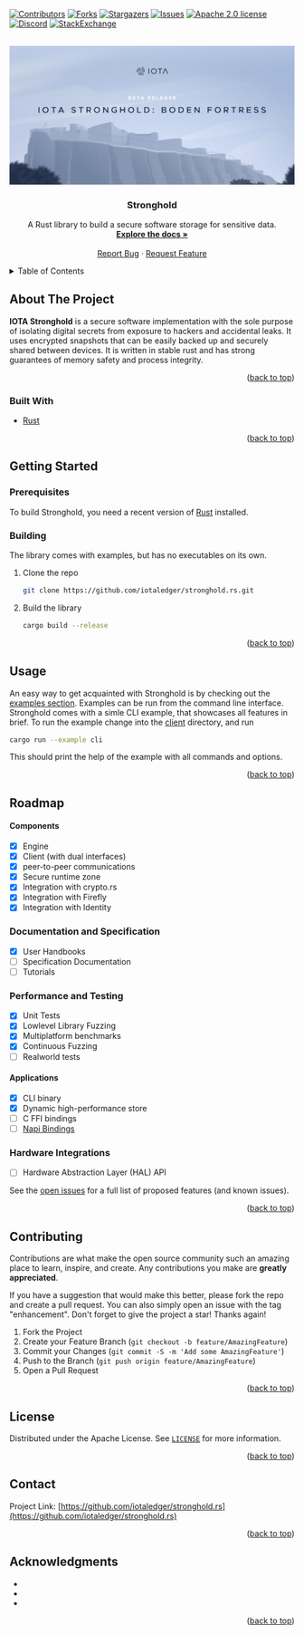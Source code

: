 <!-- This README is based on the BEST-README-Template (https://github.com/othneildrew Best-README-Template) -->
<div id="top"></div>

<!-- PROJECT SHIELDS -->
[![Contributors][contributors-shield]][contributors-url]
[![Forks][forks-shield]][forks-url]
[![Stargazers][stars-shield]][stars-url]
[![Issues][issues-shield]][issues-url]
[![Apache 2.0 license][license-shield]][license-url]
[![Discord][discord-shield]][discord-url]
[![StackExchange][stackexchange-shield]][stackexchange-url]
<!-- Add additional Badges. Some examples >
![Format Badge](https://github.com/iotaledger/stronghold.rs/workflows/Format/badge.svg "Format Badge")
![Audit Badge](https://github.com/iotaledger/stronghold.rs/workflows/Audit/badge.svg "Audit Badge")
![Clippy Badge](https://github.com/iotaledger/stronghold.rs/workflows/Clippy/badge.svg "Clippy Badge")
![BuildBadge](https://github.com/iotaledger/stronghold.rs/workflows/Build/badge.svg "Build Badge")
![Test Badge](https://github.com/iotaledger/stronghold.rs/workflows/Test/badge.svg "Test Badge")
![Coverage Badge](https://coveralls.io/repos/github/iotaledger/stronghold.rs/badge.svg "Coverage Badge")


<!-- PROJECT LOGO -->
<br />
<div align="center">
    <a href="https://github.com/iotaledger/stronghold.rs">
        <img src="https://raw.githubusercontent.com/iotaledger/stronghold.rs/dev/.meta/stronghold_beta.png" alt="Banner">
    </a>
    <h3 align="center">Stronghold</h3>
    <p align="center">
        A Rust library to build a secure software storage for sensitive data.
        <br />
        <a href="https://wiki.iota.org/stronghold.rs/welcome"><strong>Explore the docs »</strong></a>
        <br />
        <br />
        <a href="https://github.com/iotaledger/stronghold.rs/labels/bug">Report Bug</a>
        ·
        <a href="https://github.com/iotaledger/stronghold.rs/labels/request">Request Feature</a>
    </p>
</div>



<!-- TABLE OF CONTENTS -->
<!-- TODO 
Edit the ToC to your needs. If your project is part of the wiki, you should link directly to the Wiki where possible and remove unneeded sections to prevent duplicates 
-->
<details>
  <summary>Table of Contents</summary>
  <ol>
    <li>
      <a href="#about-the-project">About The Project</a>
      <ul>
        <li><a href="#built-with">Built With</a></li>
      </ul>
    </li>
    <li>
      <a href="#getting-started">Getting Started</a>
      <ul>
        <li><a href="#prerequisites">Prerequisites</a></li>
        <li><a href="#building">Building</a></li>
      </ul>
    </li>
    <li><a href="#usage">Usage</a></li>
    <li><a href="#roadmap">Roadmap</a></li>
    <li><a href="#contributing">Contributing</a></li>
    <li><a href="#license">License</a></li>
    <li><a href="#contact">Contact</a></li>
    <li><a href="#acknowledgments">Acknowledgments</a></li>
  </ol>
</details>



<!-- ABOUT THE PROJECT -->
## About The Project

<span style="font-weight: 666;">IOTA Stronghold</span> is a secure software implementation with the sole purpose of isolating digital secrets from exposure to hackers and accidental leaks. It uses encrypted snapshots that can be easily backed up and securely shared between devices. It is written in stable rust and has strong guarantees of memory safety and process integrity. 


<p align="right">(<a href="#top">back to top</a>)</p>


<!-- TODO
This section should list any major frameworks/libraries used to bootstrap your project. Leave any add-ons/plugins for the acknowledgements section. Here are a few examples:
-->
### Built With

* [Rust](https://www.rust-lang.org/)

<p align="right">(<a href="#top">back to top</a>)</p>


<!-- GETTING STARTED -->
## Getting Started

<!-- epic prose here -->

### Prerequisites

To build Stronghold, you need a recent version of [Rust](https://www.rust-lang.org) installed.

### Building

The library comes with examples, but has no executables on its own. 

1. Clone the repo
   ```sh
   git clone https://github.com/iotaledger/stronghold.rs.git
   ```
2. Build the library
   ```sh
   cargo build --release
   ```

<p align="right">(<a href="#top">back to top</a>)</p>

<!-- USAGE EXAMPLES -->
## Usage

An easy way to get acquainted with Stronghold is by checking out the [examples section](clinet/examples).
Examples can be run from the command line interface. Stronghold comes with a simle CLI example, that
showcases all features in brief. To run the example change into the [client](client) directory, and run

```sh
cargo run --example cli
```

This should print the help of the example with all commands and options.


<p align="right">(<a href="#top">back to top</a>)</p>


<!-- ROADMAP -->
## Roadmap

#### Components
- [x] Engine
- [x] Client (with dual interfaces)
- [x] peer-to-peer communications
- [x] Secure runtime zone 
- [x] Integration with crypto.rs 
- [x] Integration with Firefly
- [x] Integration with Identity
 
### Documentation and Specification
- [x] User Handbooks
- [ ] Specification Documentation
- [ ] Tutorials

### Performance and Testing
- [x] Unit Tests
- [x] Lowlevel Library Fuzzing
- [x] Multiplatform benchmarks
- [x] Continuous Fuzzing
- [ ] Realworld tests

#### Applications
- [x] CLI binary
- [x] Dynamic high-performance store 
- [ ] C FFI bindings
- [ ] [Napi Bindings](https://napi.rs/)

### Hardware Integrations
- [ ] Hardware Abstraction Layer (HAL) API

See the [open issues](https://github.com/iotaledger/stronghold.rs/issues) for a full list of proposed features (and known issues).

<p align="right">(<a href="#top">back to top</a>)</p>

<!-- CONTRIBUTING -->
## Contributing

Contributions are what make the open source community such an amazing place to learn, inspire, and create. Any contributions you make are **greatly appreciated**.

If you have a suggestion that would make this better, please fork the repo and create a pull request. You can also simply open an issue with the tag "enhancement".
Don't forget to give the project a star! Thanks again!

1. Fork the Project
2. Create your Feature Branch (`git checkout -b feature/AmazingFeature`)
3. Commit your Changes (`git commit -S -m 'Add some AmazingFeature'`)
4. Push to the Branch (`git push origin feature/AmazingFeature`)
5. Open a Pull Request

<p align="right">(<a href="#top">back to top</a>)</p>


<!-- LICENSE -->
## License

Distributed under the Apache License. See [`LICENSE`](LICENSE) for more information.

<p align="right">(<a href="#top">back to top</a>)</p>



<!-- CONTACT -->
## Contact

Project Link: [https://github.com/iotaledger/stronghold.rs](https://github.com/iotaledger/stronghold.rs)

<p align="right">(<a href="#top">back to top</a>)</p>

<!-- ACKNOWLEDGMENTS -->
## Acknowledgments

* []()
* []()
* []()

<p align="right">(<a href="#top">back to top</a>)</p>

<!-- MARKDOWN LINKS & IMAGES -->
<!-- https://www.markdownguide.org/basic-syntax/#reference-style-links -->
[contributors-shield]: https://img.shields.io/github/contributors/iotaledger/stronghold.rs.svg?style=for-the-badge
[contributors-url]: https://github.com/iotaledger/stronghold.rs/graphs/contributors
[forks-shield]: https://img.shields.io/github/forks/iotaledger/stronghold.rs.svg?style=for-the-badge
[forks-url]: https://github.com/iotaledger/stronghold.rs/network/members
[stars-shield]: https://img.shields.io/github/stars/iotaledger/stronghold.rs.svg?style=for-the-badge
[stars-url]: https://github.com/iotaledger/stronghold.rs/stargazers
[issues-shield]: https://img.shields.io/github/issues/iotaledger/stronghold.rs.svg?style=for-the-badge
[issues-url]: https://github.com/iotaledger/stronghold.rs/issues
[license-shield]: https://img.shields.io/github/license/iotaledger/stronghold.rs.svg?style=for-the-badge
[license-url]: https://github.com/iotaledger/stronghold.rs/blob/dev/LICENSE
[discord-shield]: https://img.shields.io/badge/Discord-9cf.svg?style=for-the-badge&logo=discord
[discord-url]: https://discord.iota.org
[stackexchange-shield]: https://img.shields.io/badge/StackExchange-9cf.svg?style=for-the-badge&logo=stackexchange
[stackexchange-url]: https://iota.stackexchange.com
